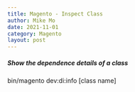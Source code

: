 ```yaml
---
title: Magento - Inspect Class
author: Mike Mo
date: 2021-11-01
category: Magento
layout: post
---
```


##### Show the dependence details of a class
bin/magento dev:di:info [class name]